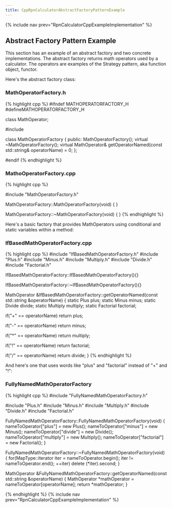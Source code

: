 ```yaml
---
title: CppRpnCalculatorAbstractFactoryPatternExample
---
```

{% include nav prev="RpnCalculatorCppExampleImplementation" %}

## Abstract Factory Pattern Example
This section has an example of an abstract factory and two concrete implementations. The abstract factory returns math operators used by a calculator. The operators are examples of the Strategy pattern, aka function object, functor. 

Here's the abstract factory class:
### MathOperatorFactory.h
{% highlight cpp %}
#ifndef MATHOPERATORFACTORY_H
#defineMATHOPERATORFACTORY_H

class MathOperator;

#include <string>

class MathOperatorFactory
{
public:
   MathOperatorFactory();
   virtual ~MathOperatorFactory();
   virtual MathOperator& getOperatorNamed(const std::string& operatorName) = 0;
};

#endif
{% endhighlight %}

### MathoOperatorFactory.cpp
{% highlight cpp %}

#include "MathOperatorFactory.h"

MathOperatorFactory::MathOperatorFactory(void)
{
}

MathOperatorFactory::~MathOperatorFactory(void)
{
}
{% endhighlight %}

Here's a basic factory that provides MathOperators using conditional and static variables within a method:
### IfBasedMathOperatorFactory.cpp
{% highlight cpp %}
#include "IfBasedMathOperatorFactory.h"
#include "Plus.h"
#include "Minus.h"
#include "Multiply.h"
#include "Divide.h"
#include "Factorial.h"

IfBasedMathOperatorFactory::IfBasedMathOperatorFactory(){}

IfBasedMathOperatorFactory::~IfBasedMathOperatorFactory(){}

MathOperator &IfBasedMathOperatorFactory::getOperatorNamed(const std::string &operatorName) {
   static Plus plus;
   static Minus minus;
   static Divide divide;
   static Multiply multiply;
   static Factorial factorial;

   if("+" == operatorName)
      return plus;

   if("-" == operatorName)
      return minus;

   if("*" == operatorName)
      return multiply;

   if("!" == operatorName)
      return factorial;

   if("/" == operatorName)
      return divide;
}
{% endhighlight %}

And here's one that uses words like "plus" and "factorial" instead of "+" and "!":
### FullyNamedMathOperatorFactory
{% highlight cpp %}
#include "FullyNamedMathOperatorFactory.h"

#include "Plus.h"
#include "Minus.h"
#include "Multiply.h"
#include "Divide.h"
#include "Factorial.h"

FullyNamedMathOperatorFactory::FullyNamedMathOperatorFactory(void) {
   nameToOperator["plus"] = new Plus();
   nameToOperator["minus"] = new Minus();
   nameToOperator["divide"] = new Divide();
   nameToOperator["multiply"] = new Multiply();
   nameToOperator["factorial"] = new Factorial();
}

FullyNamedMathOperatorFactory::~FullyNamedMathOperatorFactory(void) {
   for(MapType::iterator iter = nameToOperator.begin(); iter != nameToOperator.end(); ++iter)
      delete (*iter).second;
}

MathOperator &FullyNamedMathOperatorFactory::getOperatorNamed(const std::string &operatorName) {
   MathOperator *mathOperator = nameToOperator[operatorName];
   return  *mathOperator;
}

{% endhighlight %}
{% include nav prev="RpnCalculatorCppExampleImplementation" %}
